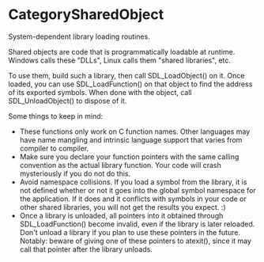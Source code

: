 
# CategorySharedObject

System-dependent library loading routines.

Shared objects are code that is programmatically loadable at runtime.
Windows calls these "DLLs", Linux calls them "shared libraries", etc.

To use them, build such a library, then call SDL_LoadObject() on it. Once
loaded, you can use SDL_LoadFunction() on that object to find the address
of its exported symbols. When done with the object, call SDL_UnloadObject()
to dispose of it.

Some things to keep in mind:

- These functions only work on C function names. Other languages may have
  name mangling and intrinsic language support that varies from compiler to
  compiler.
- Make sure you declare your function pointers with the same calling
  convention as the actual library function. Your code will crash
  mysteriously if you do not do this.
- Avoid namespace collisions. If you load a symbol from the library, it is
  not defined whether or not it goes into the global symbol namespace for
  the application. If it does and it conflicts with symbols in your code or
  other shared libraries, you will not get the results you expect. :)
- Once a library is unloaded, all pointers into it obtained through
  SDL_LoadFunction() become invalid, even if the library is later reloaded.
  Don't unload a library if you plan to use these pointers in the future.
  Notably: beware of giving one of these pointers to atexit(), since it may
  call that pointer after the library unloads.
